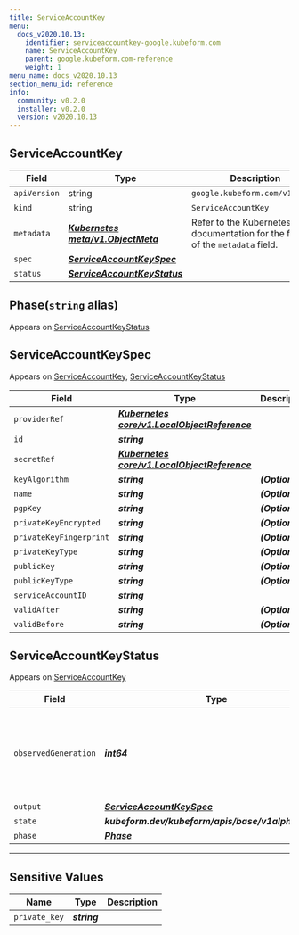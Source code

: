 ```yaml
---
title: ServiceAccountKey
menu:
  docs_v2020.10.13:
    identifier: serviceaccountkey-google.kubeform.com
    name: ServiceAccountKey
    parent: google.kubeform.com-reference
    weight: 1
menu_name: docs_v2020.10.13
section_menu_id: reference
info:
  community: v0.2.0
  installer: v0.2.0
  version: v2020.10.13
---
```


## ServiceAccountKey
| Field | Type | Description |
| ------ | ----- | ----------- |
| `apiVersion` | string | `google.kubeform.com/v1alpha1` |
|    `kind` | string | `ServiceAccountKey` |
| `metadata` | ***[Kubernetes meta/v1.ObjectMeta](https://kubernetes.io/docs/reference/generated/kubernetes-api/v1.13/#objectmeta-v1-meta)***|Refer to the Kubernetes API documentation for the fields of the `metadata` field.|
| `spec` | ***[ServiceAccountKeySpec](#serviceaccountkeyspec)***||
| `status` | ***[ServiceAccountKeyStatus](#serviceaccountkeystatus)***||
## Phase(`string` alias)

Appears on:[ServiceAccountKeyStatus](#serviceaccountkeystatus)

## ServiceAccountKeySpec

Appears on:[ServiceAccountKey](#serviceaccountkey), [ServiceAccountKeyStatus](#serviceaccountkeystatus)

| Field | Type | Description |
| ------ | ----- | ----------- |
| `providerRef` | ***[Kubernetes core/v1.LocalObjectReference](https://kubernetes.io/docs/reference/generated/kubernetes-api/v1.13/#localobjectreference-v1-core)***||
| `id` | ***string***||
| `secretRef` | ***[Kubernetes core/v1.LocalObjectReference](https://kubernetes.io/docs/reference/generated/kubernetes-api/v1.13/#localobjectreference-v1-core)***||
| `keyAlgorithm` | ***string***| ***(Optional)*** |
| `name` | ***string***| ***(Optional)*** |
| `pgpKey` | ***string***| ***(Optional)*** |
| `privateKeyEncrypted` | ***string***| ***(Optional)*** |
| `privateKeyFingerprint` | ***string***| ***(Optional)*** |
| `privateKeyType` | ***string***| ***(Optional)*** |
| `publicKey` | ***string***| ***(Optional)*** |
| `publicKeyType` | ***string***| ***(Optional)*** |
| `serviceAccountID` | ***string***||
| `validAfter` | ***string***| ***(Optional)*** |
| `validBefore` | ***string***| ***(Optional)*** |
## ServiceAccountKeyStatus

Appears on:[ServiceAccountKey](#serviceaccountkey)

| Field | Type | Description |
| ------ | ----- | ----------- |
| `observedGeneration` | ***int64***| ***(Optional)*** Resource generation, which is updated on mutation by the API Server.|
| `output` | ***[ServiceAccountKeySpec](#serviceaccountkeyspec)***| ***(Optional)*** |
| `state` | ***kubeform.dev/kubeform/apis/base/v1alpha1.State***| ***(Optional)*** |
| `phase` | ***[Phase](#phase)***| ***(Optional)*** |
---
## Sensitive Values
| Name | Type | Description |
|------|------|-------------|
| `private_key` | ***string*** ||
